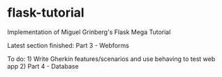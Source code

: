 flask-tutorial
==============

Implementation of Miguel Grinberg's Flask Mega Tutorial

Latest section finished: Part 3 - Webforms

To do: 1) Write Gherkin features/scenarios and use behaving to test web app
       2) Part 4 - Database
